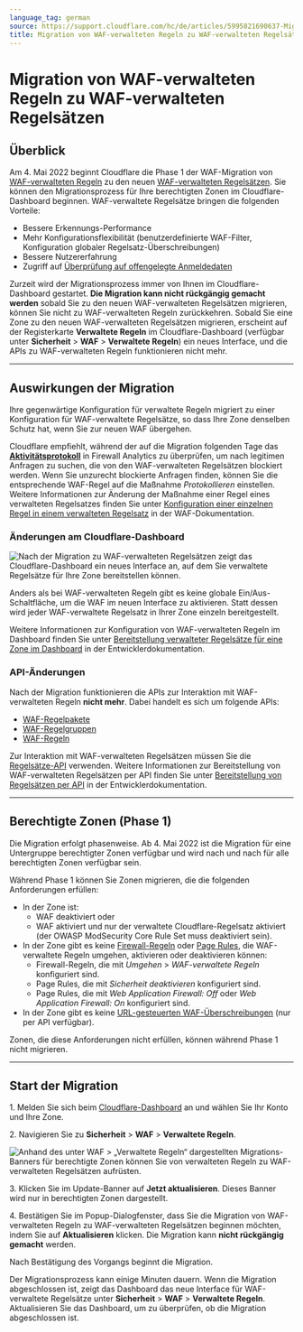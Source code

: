 ```yaml
---
language_tag: german
source: https://support.cloudflare.com/hc/de/articles/5995821690637-Migration-von-WAF-verwalteten-Regeln-zu-WAF-verwalteten-Regels%C3%A4tzen
title: Migration von WAF-verwalteten Regeln zu WAF-verwalteten Regelsätzen 
---
```


# Migration von WAF-verwalteten Regeln zu WAF-verwalteten Regelsätzen 



## Überblick

Am 4. Mai 2022 beginnt Cloudflare die Phase 1 der WAF-Migration von [WAF-verwalteten Regeln](https://support.cloudflare.com/hc/articles/200172016) zu den neuen [WAF-verwalteten Regelsätzen](https://developers.cloudflare.com/waf/managed-rulesets/). Sie können den Migrationsprozess für Ihre berechtigten Zonen im Cloudflare-Dashboard beginnen. WAF-verwaltete Regelsätze bringen die folgenden Vorteile:

-   Bessere Erkennungs-Performance
-   Mehr Konfigurationsflexibilität (benutzerdefinierte WAF-Filter, Konfiguration globaler Regelsatz-Überschreibungen)
-   Bessere Nutzererfahrung
-   Zugriff auf [Überprüfung auf offengelegte Anmeldedaten](https://developers.cloudflare.com/waf/managed-rulesets/exposed-credentials-check/)

Zurzeit wird der Migrationsprozess immer von Ihnen im Cloudflare-Dashboard gestartet. **Die Migration kann nicht rückgängig gemacht werden** sobald Sie zu den neuen WAF-verwalteten Regelsätzen migrieren, können Sie nicht zu WAF-verwalteten Regeln zurückkehren. Sobald Sie eine Zone zu den neuen WAF-verwalteten Regelsätzen migrieren, erscheint auf der Registerkarte **Verwaltete Regeln** im Cloudflare-Dashboard (verfügbar unter **Sicherheit** > **WAF** > **Verwaltete Regeln**) ein neues Interface, und die APIs zu WAF-verwalteten Regeln funktionieren nicht mehr.

___

## Auswirkungen der Migration

Ihre gegenwärtige Konfiguration für verwaltete Regeln migriert zu einer Konfiguration für WAF-verwaltete Regelsätze, so dass Ihre Zone denselben Schutz hat, wenn Sie zur neuen WAF übergehen.

Cloudflare empfiehlt, während der auf die Migration folgenden Tage das [**Aktivitätsprotokoll**](https://developers.cloudflare.com/waf/analytics/paid-plans/#activity-log) in Firewall Analytics zu überprüfen, um nach legitimen Anfragen zu suchen, die von den WAF-verwalteten Regelsätzen blockiert werden. Wenn Sie unzurecht blockierte Anfragen finden, können Sie die entsprechende WAF-Regel auf die Maßnahme _Protokollieren_ einstellen. Weitere Informationen zur Änderung der Maßnahme einer Regel eines verwalteten Regelsatzes finden Sie unter [Konfiguration einer einzelnen Regel in einem verwalteten Regelsatz](https://developers.cloudflare.com/waf/managed-rulesets/deploy-zone-dashboard/#configure-a-single-rule-in-a-managed-ruleset) in der WAF-Dokumentation.

### Änderungen am Cloudflare-Dashboard


![Nach der Migration zu WAF-verwalteten Regelsätzen zeigt das Cloudflare-Dashboard ein neues Interface an, auf dem Sie verwaltete Regelsätze für Ihre Zone bereitstellen können.](/support/static/waf-migration-dashboard-differences.png)

Anders als bei WAF-verwalteten Regeln gibt es keine globale Ein/Aus-Schaltfläche, um die WAF im neuen Interface zu aktivieren. Statt dessen wird jeder WAF-verwaltete Regelsatz in Ihrer Zone einzeln bereitgestellt.

Weitere Informationen zur Konfiguration von WAF-verwalteten Regeln im Dashboard finden Sie unter [Bereitstellung verwalteter Regelsätze für eine Zone im Dashboard](https://developers.cloudflare.com/waf/managed-rulesets/deploy-zone-dashboard/) in der Entwicklerdokumentation.

### API-Änderungen

Nach der Migration funktionieren die APIs zur Interaktion mit WAF-verwalteten Regeln **nicht mehr**. Dabei handelt es sich um folgende APIs:

-   [WAF-Regelpakete](https://api.cloudflare.com/#waf-rule-packages-properties)
-   [WAF-Regelgruppen](https://api.cloudflare.com/#waf-rule-groups-properties)
-   [WAF-Regeln](https://api.cloudflare.com/#waf-rules-properties)

Zur Interaktion mit WAF-verwalteten Regelsätzen müssen Sie die [Regelsätze-API](https://developers.cloudflare.com/ruleset-engine/managed-rulesets/) verwenden. Weitere Informationen zur Bereitstellung von WAF-verwalteten Regelsätzen per API finden Sie unter [Bereitstellung von Regelsätzen per API](https://developers.cloudflare.com/waf/managed-rulesets/deploy-api/) in der Entwicklerdokumentation.

___

## Berechtigte Zonen (Phase 1)

Die Migration erfolgt phasenweise. Ab 4. Mai 2022 ist die Migration für eine Untergruppe berechtigter Zonen verfügbar und wird nach und nach für alle berechtigten Zonen verfügbar sein.

Während Phase 1 können Sie Zonen migrieren, die die folgenden Anforderungen erfüllen:

-   In der Zone ist:
    -   WAF deaktiviert oder
    -   WAF aktiviert und nur der verwaltete Cloudflare-Regelsatz aktiviert (der OWASP ModSecurity Core Rule Set muss deaktiviert sein).
-   In der Zone gibt es keine [Firewall-Regeln](https://developers.cloudflare.com/firewall/cf-dashboard/) oder [Page Rules](https://support.cloudflare.com/hc/articles/218411427), die WAF-verwaltete Regeln umgehen, aktivieren oder deaktivieren können:
    -   Firewall-Regeln, die mit _Umgehen_ > _WAF-verwaltete Regeln_ konfiguriert sind.
    -   Page Rules, die mit _Sicherheit deaktivieren_ konfiguriert sind.
    -   Page Rules, die mit _Web Application Firewall: Off_ oder _Web Application Firewall: On_ konfiguriert sind.
-   In der Zone gibt es keine [URL-gesteuerten WAF-Überschreibungen](https://api.cloudflare.com/#waf-overrides-properties) (nur per API verfügbar).

Zonen, die diese Anforderungen nicht erfüllen, können während Phase 1 nicht migrieren.


___

## Start der Migration

1\. Melden Sie sich beim [Cloudflare-Dashboard](https://dash.cloudflare.com/) an und wählen Sie Ihr Konto und Ihre Zone.

2\. Navigieren Sie zu **Sicherheit** > **WAF** > **Verwaltete Regeln**.

![Anhand des unter WAF > „Verwaltete Regeln“ dargestellten Migrations-Banners für berechtigte Zonen können Sie von verwalteten Regeln zu WAF-verwalteten Regelsätzen aufrüsten.](/support/static/waf-migration-banner.png)

3\. Klicken Sie im Update-Banner auf **Jetzt aktualisieren**. Dieses Banner wird nur in berechtigten Zonen dargestellt.

4\. Bestätigen Sie im Popup-Dialogfenster, dass Sie die Migration von WAF-verwalteten Regeln zu WAF-verwalteten Regelsätzen beginnen möchten, indem Sie auf **Aktualisieren** klicken. Die Migration kann **nicht rückgängig gemacht** werden.

Nach Bestätigung des Vorgangs beginnt die Migration.

Der Migrationsprozess kann einige Minuten dauern. Wenn die Migration abgeschlossen ist, zeigt das Dashboard das neue Interface für WAF-verwaltete Regelsätze unter **Sicherheit** > **WAF** > **Verwaltete Regeln**. Aktualisieren Sie das Dashboard, um zu überprüfen, ob die Migration abgeschlossen ist.
